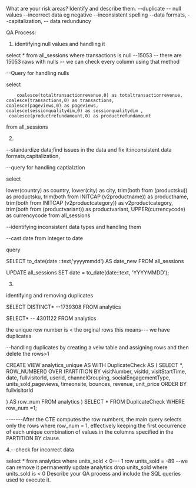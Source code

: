 What are your risk areas? Identify and describe them.
--duplicate
-- null values
--incorrect data eg negative
--inconsistent spelling
--data formats,
--capitalization,
-- data redunduncy



QA Process:

1. identifying null values and handling it

select * 
from all_sessions
where transactions is null --15053
-- there are 15053 raws with nulls 
-- we can check every column using that method

--Query for handling nulls

select
  
        coalesce(totaltransactionrevenue,0) as totaltransactionrevenue,
	coalesce(transactions,0) as transactions,
	coalesce(pageviews,0) as pageviews,
	coalesce(sessionqualitydim,0) as sessionqualitydim ,
	 coalesce(productrefundamount,0) as productrefundamount
from all_sessions

2.

--standardize data;find issues in the data and fix it:inconsistent data formats,capitalization,

--query for handling captialztion

select

lower(country) as country, 
lower(city) as city, trim(both from  (productsku)) as productsku,
trim(both from INITCAP (v2productname)) as productname,
trim(both from INITCAP (v2productcategory)) as v2productcategory,
trim(both from (productvariant)) as productvariant,
UPPER(currencycode) as currencycode
from all_sessions

--identifying inconsistent data types and handling them

--cast date from integer to date

query

SELECT to_date(date ::text,'yyyymmdd') AS date_new FROM all_sessions

UPDATE all_sessions SET date = to_date(date::text, 'YYYYMMDD');

3.

identifying and removing duplicates

SELECT DISTINCT* --1739308 FROM analytics

SELECT* -- 4301122 FROM analytics

the unique row number is < the orginal rows this means--- we have duplicates

--handling duplicates by creating a veiw table and assigning rows and then delete the rows>1

CREATE VIEW analytics_unique AS WITH DuplicateCheck AS ( SELECT *, ROW_NUMBER() OVER (PARTITION BY visitNumber, visitId, visitStartTime, date, fullvisitorId, userid, channelGrouping, socialEngagementType, units_sold,pageviews, timeonsite, bounces, revenue, unit_price ORDER BY fullvisitorId

) AS row_num
FROM analytics
) SELECT * FROM DuplicateCheck WHERE row_num =1;

-------After the CTE computes the row numbers, the main query selects only the rows where row_num = 1, effectively keeping the first occurrence of each unique combination of values in the columns specified in the PARTITION BY clause.


4.--check for incorrect data

select * from analytics where units_sold < 0--- 1 row units_sold = -89 --we can remove it permanently update analytics drop units_sold where units_sold is < 0
Describe your QA process and include the SQL queries used to execute it.
